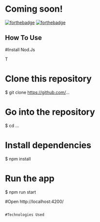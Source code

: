 # Coming soon!

[![forthebadge](http://forthebadge.com/images/badges/made-with-javascript.svg)](http://forthebadge.com)
[![forthebadge](http://forthebadge.com/images/badges/built-with-love.svg)](http://forthebadge.com)



## How To Use

#Install Nod.Js

T
# Clone this repository
$ git clone https://github.com/...

# Go into the repository
$ cd ...

# Install dependencies
$ npm install

# Run the app
$ npm run start

#Open http://localhost:4200/
```

#Technologies Used
